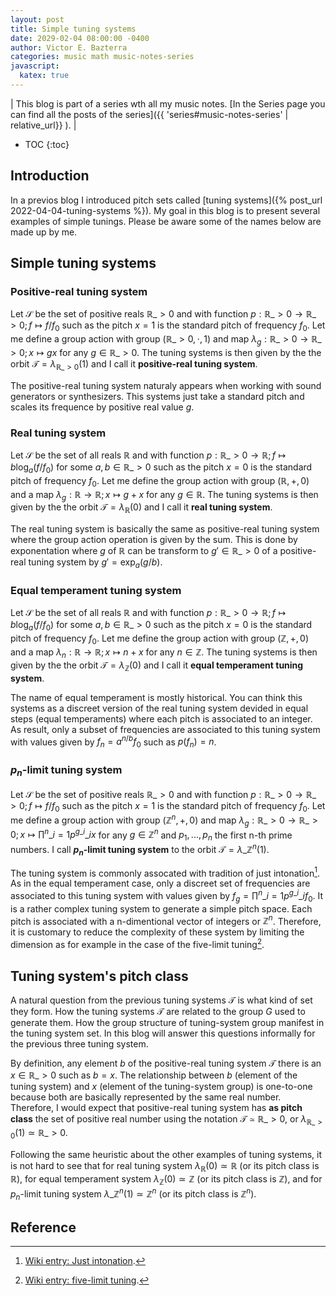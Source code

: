 ```yaml
---
layout: post
title: Simple tuning systems
date: 2029-02-04 08:00:00 -0400
author: Victor E. Bazterra
categories: music math music-notes-series
javascript:
  katex: true
---
```


| This blog is part of a series wth all my music notes. [In the Series page you can find all the posts of the series]({{ 'series#music-notes-series' | relative_url}} ). |

* TOC
{:toc}

## Introduction

In a previos blog I introduced pitch sets called [tuning systems]({% post_url 2022-04-04-tuning-systems %}). My goal in this blog is to present several examples of simple tunings. Please be aware some of the names below are made up by me.

## Simple tuning systems

### Positive-real tuning system

Let $\mathcal{S}$ be the set of positive reals $\mathbb{R}\_{>0}$ and with function $p: \mathbb{R}\_{>0} \rightarrow \mathbb{R}\_{>0}; f \mapsto f/f_0$ such as the pitch $x = 1$ is the standard pitch of frequency $f_0$. Let me define a group action with group $(\mathbb{R}\_{>0}, \cdot, 1)$ and map $\lambda_g: \mathbb{R}\_{>0} \rightarrow \mathbb{R}\_{>0}; x \mapsto gx$ for any $g \in \mathbb{R}\_{>0}$. The tuning systems is then given by the the orbit $\mathcal{T} = \lambda_{\mathbb{R}\_{>0}}(1)$ and I call it **positive-real tuning system**.

The positive-real tuning system naturaly appears when working with sound generators or synthesizers. This systems just take a standard pitch and scales its frequence by positive real value $g$.

### Real tuning system

Let $\mathcal{S}$ be the set of all reals $\mathbb{R}$ and with function $p: \mathbb{R}\_{>0} \rightarrow \mathbb{R}; f \mapsto b\log_a(f/f_0)$ for some $a,b \in \mathbb{R}\_{>0}$ such as the pitch $x = 0$ is the standard pitch of frequency $f_0$. Let me define the group action with group $(\mathbb{R}, +, 0)$ and a map $\lambda_g: \mathbb{R} \rightarrow \mathbb{R}; x \mapsto g + x$ for any $g \in \mathbb{R}$. The tuning systems is then given by the the orbit $\mathcal{T} = \lambda_{\mathbb{R}}(0)$ and I call it **real tuning system**.

The real tuning system is basically the same as positive-real tuning system where the group action operation is given by the sum. This is done by exponentation where $g$ of $\mathbb{R}$ can be transform to $g' \in \mathbb{R}\_{>0}$ of a positive-real tuning system by $g' = \exp_a(g/b)$.

### Equal temperament tuning system

Let $\mathcal{S}$ be the set of all reals $\mathbb{R}$ and with function $p: \mathbb{R}\_{>0} \rightarrow \mathbb{R}; f \mapsto b\log_a(f/f_0)$ for some $a,b \in \mathbb{R}\_{>0}$ such as the pitch $x = 0$ is the standard pitch of frequency $f_0$. Let me define the group action with group $(\mathbb{Z}, +, 0)$ and a map $\lambda_n: \mathbb{R} \rightarrow \mathbb{R}; x \mapsto n + x$ for any $n \in \mathbb{Z}$. The tuning systems is then given by the the orbit $\mathcal{T} = \lambda_{\mathbb{Z}}(0)$ and I call it **equal temperament tuning system**.

The name of equal temperament is mostly historical. You can think this systems as a discreet version of the real tuning system devided in equal steps (equal temperaments) where each pitch is associated to an integer. As result, only a subset of frequencies are associated to this tuning system with values given by $f_n = a^{n/b} f_0$ such as $p(f_n) = n$.

### $p_n$-limit tuning system

Let $\mathcal{S}$ be the set of positive reals $\mathbb{R}\_{>0}$ and with function $p: \mathbb{R}\_{>0} \rightarrow \mathbb{R}\_{>0}; f \mapsto f/f_0$ such as the pitch $x = 1$ is the standard pitch of frequency $f_0$. Let me define a group action with group $(\mathbb{Z}^n, +, 0)$ and map $\lambda_g: \mathbb{R}\_{>0} \rightarrow \mathbb{R}\_{>0}; x \mapsto \prod^n\_{i=1} p^{g\_i}\_i x$ for any $g \in \mathbb{Z}^n$ and $p_1,..., p_n$ the first n-th prime numbers. I call **$p_n$-limit tuning system** to the orbit $\mathcal{T} = \lambda\_{\mathbb{Z}^n}(1)$.

The tuning system is commonly assocated with tradition of just intonation[^1]. As in the equal temperament case, only a discreet set of frequencies are associated to this tuning system with values given by $f_g = \prod^n\_{i=1} p^{g\_i}\_i f_0$. It is a rather complex tuning system to generate a simple pitch space. Each pitch is associated with a n-dimentional vector of integers or $\mathbb{Z}^n$.  Therefore, it is customary to reduce the complexity of these system by limiting the dimension as for example in the case of the five-limit tuning[^2].

## Tuning system's pitch class

A natural question from the previous tuning systems $\mathcal{T}$ is what kind of set they form. How the tuning systems $\mathcal{T}$ are related to the group $G$ used to generate them. How the group structure of tuning-system group manifest in the tuning system set. In this blog will answer this questions informally for the previous three tuning system.

By definition, any element $b$ of the positive-real tuning system $\mathcal{T}$ there is an $x \in \mathbb{R}\_{>0}$ such as $b = x$. The relationship between $b$ (element of the tuning system) and $x$ (element of the tuning-system group) is one-to-one because both are basically represented by the same real number. Therefore, I would expect that positive-real tuning system has **as pitch class** the set of positive real number using the notation $\mathcal{T} \simeq \mathbb{R}\_{>0}$, or $\lambda_{\mathbb{R}\_{>0}}(1) \simeq \mathbb{R}\_{>0}$.

Following the same heuristic about the other examples of tuning systems, it is not hard to see that for real tuning system $\lambda_{\mathbb{R}}(0) \simeq \mathbb{R}$ (or its pitch class is $\mathbb{R}$), for equal temperament system $\lambda_{\mathbb{Z}}(0) \simeq \mathbb{Z}$ (or its pitch class is $\mathbb{Z}$), and for $p_n$-limit tuning system $\lambda\_{\mathbb{Z}^n}(1) \simeq \mathbb{Z}^n$ (or its pitch class is $\mathbb{Z}^n$).

## Reference

[^1]: [Wiki entry: Just intonation](https://en.wikipedia.org/wiki/Just_intonation).
[^2]: [Wiki entry: five-limit tuning](https://en.wikipedia.org/wiki/Five-limit_tuning).
